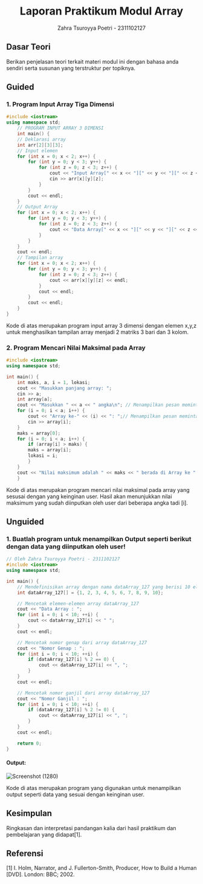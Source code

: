 # <h1 align="center">Laporan Praktikum Modul Array</h1>
<p align="center">Zahra Tsuroyya Poetri - 2311102127</p>

## Dasar Teori

Berikan penjelasan teori terkait materi modul ini dengan bahasa anda sendiri serta susunan yang terstruktur per topiknya.

## Guided 

### 1. Program Input Array Tiga Dimensi

```C++
#include <iostream>
using namespace std;
    // PROGRAM INPUT ARRAY 3 DIMENSI
    int main() {
    // Deklarasi array
    int arr[2][3][3];
    // Input elemen
    for (int x = 0; x < 2; x++) {
        for (int y = 0; y < 3; y++) {
            for (int z = 0; z < 3; z++) {
                cout << "Input Array[" << x << "][" << y << "][" << z << "] = ";
                cin >> arr[x][y][z];
            }
        }
        cout << endl;
    }
    // Output Array
    for (int x = 0; x < 2; x++) {
        for (int y = 0; y < 3; y++) {
            for (int z = 0; z < 3; z++) {
                cout << "Data Array[" << x << "][" << y << "][" << z << "] = " << arr[x][y][z] << endl;
            }
        }
    }
    cout << endl;
    // Tampilan array
    for (int x = 0; x < 2; x++) {
        for (int y = 0; y < 3; y++) {
            for (int z = 0; z < 3; z++) {
                cout << arr[x][y][z] << endl;
            }
            cout << endl;
        }
        cout << endl;
    }
}
```
Kode di atas merupakan program input array 3 dimensi dengan elemen x,y,z untuk menghasilkan tampilan array menjadi 2 matriks 3 bari dan 3 kolom.

### 2. Program Mencari Nilai Maksimal pada Array

```C++
#include <iostream>
using namespace std;

int main() {
    int maks, a, i = 1, lokasi;
    cout << "Masukkan panjang array: ";
    cin >> a;
    int array[a];
    cout << "Masukkan " << a << " angka\n"; // Menampilkan pesan meminta pengguna untuk memasukkan angka sejumlah panjang array yang diinginkan 
    for (i = 0; i < a; i++) {
        cout << "Array ke-" << (i) << ": ";// Menampilkan pesan meminta pengguna menginputk nilai array ke-i
        cin >> array[i];
    }
    maks = array[0];
    for (i = 0; i < a; i++) {
        if (array[i] > maks) {
        maks = array[i];
        lokasi = i;
        }
    }
    cout << "Nilai maksimum adalah " << maks << " berada di Array ke " << lokasi << endl; // Menampilkan nilai maksimum dan lokasinya
    }
```
Kode di atas merupakan program mencari nilai maksimal pada array yang sesusai dengan yang keinginan user. Hasil akan menunjukkan nilai maksimum yang sudah diinputkan oleh user dari beberapa angka tadi [i].

## Unguided 

### 1. Buatlah program untuk menampilkan Output seperti berikut dengan data yang diinputkan oleh user!

```C++
// Oleh Zahra Tsuroyya Poetri - 2311102127
#include <iostream> 
using namespace std;

int main() {
    // Mendefinisikan array dengan nama dataArray_127 yang berisi 10 elemen bilangan bulat
    int dataArray_127[] = {1, 2, 3, 4, 5, 6, 7, 8, 9, 10};

    // Mencetak elemen-elemen array dataArray_127
    cout << "Data Array : ";
    for (int i = 0; i < 10; ++i) {
        cout << dataArray_127[i] << " ";
    }
    cout << endl;

    // Mencetak nomor genap dari array dataArray_127
    cout << "Nomor Genap : ";
    for (int i = 0; i < 10; ++i) {
        if (dataArray_127[i] % 2 == 0) {
            cout << dataArray_127[i] << ", ";
        }
    }
    cout << endl;

    // Mencetak nomor ganjil dari array dataArray_127
    cout << "Nomor Ganjil : ";
    for (int i = 0; i < 10; ++i) {
        if (dataArray_127[i] % 2 != 0) {
            cout << dataArray_127[i] << ", ";
        }
    }
    cout << endl;

    return 0;
}

```
#### Output:
![Screenshot (1280)](https://github.com/Zpoetri01/2311102127_Zahra-Tsuroyya-Poetri/assets/162399144/35bc1673-5bce-47c4-af2b-3b051244bde2)

Kode di atas merupakan program yang digunakan untuk menampilkan output seperti data yang sesuai dengan keinginan user. 
## Kesimpulan
Ringkasan dan interpretasi pandangan kalia dari hasil praktikum dan pembelajaran yang didapat[1].

## Referensi
[1] I. Holm, Narrator, and J. Fullerton-Smith, Producer, How to Build a Human [DVD]. London: BBC; 2002.

